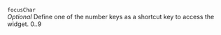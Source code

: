<tr>
    <td>
        <code>focusChar</code>
        <br />
        <i>Optional</i> Define one of the number keys as a shortcut key to access the widget.
    </td>
    <td>0..9</td>
</tr>